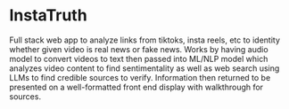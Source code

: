 # InstaTruth

Full stack web app to analyze links from tiktoks, insta reels, etc to identity whether given video is real news or fake news. Works by having audio model to convert videos to text then passed into ML/NLP model which analyzes video content to find sentimentality as well as web search using LLMs to find credible sources to verify. Information then returned to be presented on a well-formatted front end display with walkthrough for sources. 
